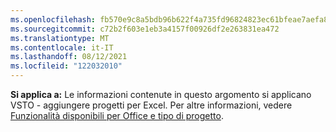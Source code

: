 ```yaml
---
ms.openlocfilehash: fb570e9c8a5bdb96b622f4a735fd96824823ec61bfeae7aefa8391cd23b9c1fa
ms.sourcegitcommit: c72b2f603e1eb3a4157f00926df2e263831ea472
ms.translationtype: MT
ms.contentlocale: it-IT
ms.lasthandoff: 08/12/2021
ms.locfileid: "122032010"
---
```

  **Si applica a:** Le informazioni contenute in questo argomento si applicano VSTO \- aggiungere progetti per Excel. Per altre informazioni, vedere [Funzionalità disponibili per Office e tipo di progetto](../../vsto/features-available-by-office-application-and-project-type.md).
